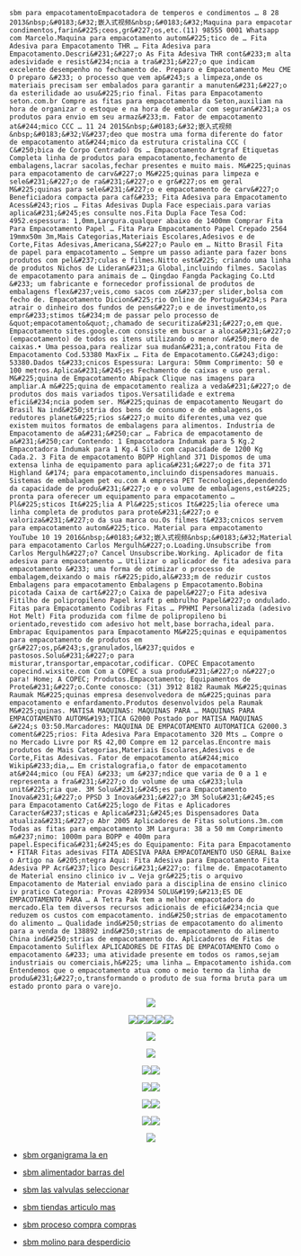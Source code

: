 
```
sbm para empacotamentoEmpacotadora de temperos e condimentos … 8 28 2013&nbsp;&#0183;&#32;嵌入式视频&nbsp;&#0183;&#32;Maquina para empacotar condimentos,farin&#225;ceos,gr&#227;os,etc.(11) 98555 0001 Whatsapp com Marcelo.Maquina para empacotamento autom&#225;tico de … Fita Adesiva para Empacotamento THR … Fita Adesiva para Empacotamento.Descri&#231;&#227;o As Fita Adesiva THR cont&#233;m alta adesividade e resist&#234;ncia a tra&#231;&#227;o que indicam excelente desempenho no fechamento de. Preparo e Empacotamento Meu CME O preparo &#233; o processo que vem ap&#243;s a limpeza,onde os materiais precisam ser embalados para garantir a manuten&#231;&#227;o da esterilidade ao usu&#225;rio final. Fitas para Empacotamento seton.com.br Compre as fitas para empacotamento da Seton,auxiliam na hora de organizar o estoque e na hora de embalar com seguran&#231;a os produtos para envio em seu armaz&#233;m. Fator de empacotamento at&#244;mico CCC … 11 24 2015&nbsp;&#0183;&#32;嵌入式视频&nbsp;&#0183;&#32;V&#237;deo que mostra uma forma diferente do fator de empacotamento at&#244;mico da estrutura cristalina CCC ( C&#250;bica de Corpo Centrado) Os … Empacotamento Artgraf Etiquetas Completa linha de produtos para empacotamento,fechamento de embalagens,lacrar sacolas,fechar presentes e muito mais. M&#225;quinas para empacotamento de carv&#227;o M&#225;quinas para limpeza e sele&#231;&#227;o de ra&#231;&#227;o e gr&#227;os em geral M&#225;quinas para sele&#231;&#227;o e empacotamento de carv&#227;o Beneficiadora compacta para caf&#233; Fita Adesiva para Empacotamento Acess&#243;rios … Fitas Adesivas Dupla Face especiais.para varias aplica&#231;&#245;es consulte nos.Fita Dupla Face Tesa Cod: 4952.espessura: 1,0mm,Largura.qualquer abaixo de 1400mm Comprar Fita Para Empacotamento Papel … Fita Para Empacotamento Papel Crepado 2564 19mmx50m 3m,Mais Categorias,Materiais Escolares,Adesivos e de Corte,Fitas Adesivas,Americana,S&#227;o Paulo em … Nitto Brasil Fita de papel para empacotamento … Sempre um passo adiante para fazer bons produtos com pel&#237;culas e filmes.Nitto est&#225; criando uma linha de produtos Nichos de Lideran&#231;a Global,incluindo filmes. Sacolas de empacotamento para animais de … Qingdao Fangda Packaging Co.Ltd &#233; um fabricante e fornecedor profissional de produtos de embalagens flex&#237;veis,como sacos com z&#237;per slider,bolsa com fecho de. Empacotamento Dicion&#225;rio Online de Portugu&#234;s Para atrair o dinheiro dos fundos de pens&#227;o e de investimento,os empr&#233;stimos t&#234;m de passar pelo processo de &quot;empacotamento&quot;,chamado de securitiza&#231;&#227;o,em que. Empacotamento sites.google.com consiste em buscar a aloca&#231;&#227;o (empacotamento) de todos os itens utilizando o menor n&#250;mero de caixas.• Uma pessoa,para realizar sua mudan&#231;a,contratou Fita de Empacotamento Cod.53380 MaxFix … Fita de Empacotamento.C&#243;digo: 53380.Dados t&#233;cnicos Espessura: Largura: 50mm Comprimento: 50 e 100 metros.Aplica&#231;&#245;es Fechamento de caixas e uso geral. M&#225;quina de Empacotamento Abipack Clique nas imagens para ampliar.A m&#225;quina de empacotamento realiza a veda&#231;&#227;o de produtos dos mais variados tipos.Versatilidade e extrema efici&#234;ncia podem ser. M&#225;quinas de empacotamento Neugart do Brasil Na ind&#250;stria dos bens de consumo e de embalagens,os redutores planet&#225;rios s&#227;o muito diferentes,uma vez que existem muitos formatos de embalagens para alimentos. Industria de Empacotamento de a&#231;&#250;car … Fabrica de empacotamento de a&#231;&#250;car Contendo: 1 Empacotadora Indumak para 5 Kg.2 Empacotadora Indumak para 1 Kg.4 Silo com capacidade de 1200 Kg Cada.2. 3 Fita de empacotamento BOPP Highland 371 Dispomos de uma extensa linha de equipamento para aplica&#231;&#227;o de fita 371 Highland &#174; para empacotamento,incluindo dispensadores manuais. Sistemas de embalagem pet eu.com A empresa PET Tecnologies,dependendo da capacidade de produ&#231;&#227;o e o volume de embalagens,est&#225; pronta para oferecer um equipamento para empacotamento … Pl&#225;sticos It&#225;lia A Pl&#225;sticos It&#225;lia oferece uma linha completa de produtos para prote&#231;&#227;o e valoriza&#231;&#227;o da sua marca ou.Os filmes t&#233;cnicos servem para empacotamento autom&#225;tico. Material para empacotamento YouTube 10 19 2016&nbsp;&#0183;&#32;嵌入式视频&nbsp;&#0183;&#32;Material para empacotamento Carlos Mergulh&#227;o.Loading.Unsubscribe from Carlos Mergulh&#227;o? Cancel Unsubscribe.Working. Aplicador de fita adesiva para empacotamento … Utilizar o aplicador de fita adesiva para empacotamento &#233; uma forma de otimizar o processo de embalagem,deixando o mais r&#225;pido,al&#233;m de reduzir custos Embalagens para empacotamento Embalagens p Empacotamento.Bobina picotada Caixa de cart&#227;o Caixa de papel&#227;o Fita adesiva Fitilho de polipropileno Papel kraft p embrulho Papel&#227;o ondulado. Fitas para Empacotamento Codibras Fitas … PPHMI Personalizada (adesivo Hot Melt) Fita produzida com filme de polipropileno bi orientado,revestido com adesivo hot melt,base borracha,ideal para. Embrapac Equipamentos para Empacotamento M&#225;quinas e equipamentos para empacotamento de produtos em gr&#227;os,p&#243;s,granulados,l&#237;quidos e pastosos.Solu&#231;&#227;o para misturar,transportar,empacotar,codificar. COPEC Empacotamento copecind.wixsite.com Com a COPEC a sua produ&#231;&#227;o n&#227;o para! Home; A COPEC; Produtos.Empacotamento; Equipamentos de Prote&#231;&#227;o.Conte conosco: (31) 3912 8182 Raumak M&#225;quinas Raumak M&#225;quinas empresa desenvolvedora de m&#225;quinas para empacotamento e enfardamento.Produtos desenvolvidos pela Raumak M&#225;quinas. MATISA MAQUINAS: MAQUINAS PARA … MAQUINAS PARA EMPACOTAMENTO AUTOM&#193;TICA G2000 Postado por MATISA MAQUINAS &#224;s 03:50.Marcadores: MAQUINA DE EMPACOTAMENTO AUTOMATICA G2000.3 coment&#225;rios: Fita Adesiva Para Empacotamento 320 Mts … Compre o no Mercado Livre por R$ 42,00 Compre em 12 parcelas.Encontre mais produtos de Mais Categorias,Materiais Escolares,Adesivos e de Corte,Fitas Adesivas. Fator de empacotamento at&#244;mico Wikip&#233;dia,… Em cristalografia,o fator de empacotamento at&#244;mico (ou FEA) &#233; um &#237;ndice que varia de 0 a 1 e representa a fra&#231;&#227;o do volume de uma c&#233;lula unit&#225;ria que. 3M Solu&#231;&#245;es para Empacotamento Inova&#231;&#227;o PPSD 3 Inova&#231;&#227;o 3M Solu&#231;&#245;es para Empacotamento Cat&#225;logo de Fitas e Aplicadores Caracter&#237;sticas e Aplica&#231;&#245;es Dispensadores Data atualiza&#231;&#227;o Abr 2005 Aplicadores de Fitas solutions.3m.com Todas as fitas para empacotamento 3M Largura: 38 a 50 mm Comprimento m&#237;nimo: 1000m para BOPP e 400m para papel.Especifica&#231;&#245;es do Equipamento: Fita para Empacotamento • FITAR Fitas adesivas FITA ADESIVA PARA EMPACOTAMENTO USO GERAL Baixe o Artigo na &#205;ntegra Aqui: Fita Adesiva para Empacotamento Fita Adesiva PP Acr&#237;lico Descri&#231;&#227;o: filme de. Empacotamento de Material ensino clinico iv … Veja gr&#225;tis o arquivo Empacotamento de Material enviado para a disciplina de ensino clinico iv pratico Categoria: Provas 4289934 SOLU&#199;&#213;ES DE EMPACOTAMENTO PARA … A Tetra Pak tem a melhor empacotadora do mercado.Ela tem diversos recursos adicionais de efici&#234;ncia que reduzem os custos com empacotamento. ind&#250;strias de empacotamento do alimento … Qualidade ind&#250;strias de empacotamento do alimento para a venda de 138892 ind&#250;strias de empacotamento do alimento China ind&#250;strias de empacotamento do. Aplicadores de Fitas de Empacotamento Suliflex APLICADORES DE FITAS DE EMPACOTAMENTO Como o empacotamento &#233; uma atividade presente em todos os ramos,sejam industriais ou comerciais,h&#225; uma linha … Empacotamento ishida.com Entendemos que o empacotamento atua como o meio termo da linha de produ&#231;&#227;o,transformando o produto de sua forma bruta para um estado pronto para o varejo. 
```

<div align="center">

<a href="https://es-crusher.shibang-china.com/github&k=sbm+para+empacotamento"><img src="https://static.shibang-china.com/es/crusher/logo.jpg"></a>

<a href="https://es-crusher.shibang-china.com/github&k=sbm+para+empacotamento"><img src="https://static.shibang-china.com/es/crusher/index.jpg"></a><a href="https://es-crusher.shibang-china.com/material.htmlgithub&k=sbm+para+empacotamento"><img src="https://static.shibang-china.com/es/crusher/material.jpg"></a><a href="https://es-crusher.shibang-china.com/application.htmlgithub&k=sbm+para+empacotamento"><img src="https://static.shibang-china.com/es/crusher/application.jpg"></a><a href="https://es-crusher.shibang-china.com/aboutus.htmlgithub&k=sbm+para+empacotamento"><img src="https://static.shibang-china.com/es/crusher/aboutus.jpg"></a><a href="https://es-crusher.shibang-china.com/contact.htmlgithub&k=sbm+para+empacotamento"><img src="https://static.shibang-china.com/es/crusher/contact.jpg"></a>

<a href="https://es-crusher.shibang-china.com/github&k=sbm+para+empacotamento"><img src="https://static.shibang-china.com/es/crusher/banner.jpg"></a>

<a href="https://swt.shibang-china.com/github&k=sbm+para+empacotamento"><img src="https://static.shibang-china.com/es/crusher/text.jpg"></a>

<a href="https://swt.shibang-china.com/github&k=sbm+para+empacotamento"><img src="https://static.shibang-china.com/es/crusher/chat.jpg"></a><a href="https://es-crusher.shibang-china.com/contact.htmlgithub&k=sbm+para+empacotamento"><img src="https://static.shibang-china.com/es/crusher/message.jpg"></a>

<a href="https://es-crusher.shibang-china.com/products/pe.htmlgithub&k=sbm+para+empacotamento"><img src="https://static.shibang-china.com/es/crusher/pe.jpg"></a><a href="https://es-crusher.shibang-china.com/products/pf.htmlgithub&k=sbm+para+empacotamento"><img src="https://static.shibang-china.com/es/crusher/pf.jpg"></a>

<a href="https://es-crusher.shibang-china.com/products/hpt.htmlgithub&k=sbm+para+empacotamento"><img src="https://static.shibang-china.com/es/crusher/hpt.jpg"></a><a href="https://es-crusher.shibang-china.com/products/vsi.htmlgithub&k=sbm+para+empacotamento"><img src="https://static.shibang-china.com/es/crusher/vsi.jpg"></a>

<a href="https://es-crusher.shibang-china.com/products/klv.htmlgithub&k=sbm+para+empacotamento"><img src="https://static.shibang-china.com/es/crusher/klv.jpg"></a><a href="https://es-crusher.shibang-china.com/products/portable.htmlgithub&k=sbm+para+empacotamento"><img src="https://static.shibang-china.com/es/crusher/portable.jpg"></a>

<a href="https://swt.shibang-china.com/github&k=sbm+para+empacotamento"><img src="https://static.shibang-china.com/es/crusher/case.jpg"></a>

</div>


* [sbm organigrama la en](sbm%20organigrama%20la%20en.md)

* [sbm alimentador barras del](sbm%20alimentador%20barras%20del.md)

* [sbm las valvulas seleccionar](sbm%20las%20valvulas%20seleccionar.md)

* [sbm tiendas articulo mas](sbm%20tiendas%20articulo%20mas.md)

* [sbm proceso compra compras](sbm%20proceso%20compra%20compras.md)

* [sbm molino para desperdicio](sbm%20molino%20para%20desperdicio.md)